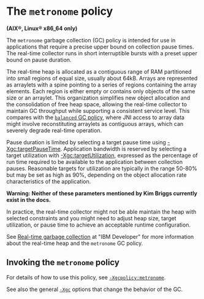<!--
* Copyright (c) 2017, 2020 IBM Corp. and others
*
* This program and the accompanying materials are made
* available under the terms of the Eclipse Public License 2.0
* which accompanies this distribution and is available at
* https://www.eclipse.org/legal/epl-2.0/ or the Apache
* License, Version 2.0 which accompanies this distribution and
* is available at https://www.apache.org/licenses/LICENSE-2.0.
*
* This Source Code may also be made available under the
* following Secondary Licenses when the conditions for such
* availability set forth in the Eclipse Public License, v. 2.0
* are satisfied: GNU General Public License, version 2 with
* the GNU Classpath Exception [1] and GNU General Public
* License, version 2 with the OpenJDK Assembly Exception [2].
*
* [1] https://www.gnu.org/software/classpath/license.html
* [2] http://openjdk.java.net/legal/assembly-exception.html
*
* SPDX-License-Identifier: EPL-2.0 OR Apache-2.0 OR GPL-2.0 WITH
* Classpath-exception-2.0 OR LicenseRef-GPL-2.0 WITH Assembly-exception
-->


# The `metronome` policy

**(AIX&reg;, Linux&reg; x86_64 only)**

The `metronome` garbage collection (GC) policy is intended for use in applications that require a precise upper bound on collection pause times. The real-time collector runs in short interruptible bursts with a preset upper bound on pause duration.

The real-time heap is allocated as a contiguous range of RAM partitioned into small regions of equal size, usually about 64kB. Arrays are represented as arraylets with a spine pointing to a series of regions containing the array elements. Each region is either empty or contains only objects of the same size or an arraylet. This organization simplifies new object allocation and the consolidation of free heap space, allowing the real-time collector to maintain GC throughput while supporting a consistent service level. This compares with the [`balanced` GC policy](gc_balanced.md), where JNI access to array data might involve reconstituting arraylets as contiguous arrays, which can severely degrade real-time operation.

Pause duration is limited by selecting a target pause time using [-Xgc:targetPauseTime](xgc.md#targetpausetime). Application bandwidth is reserved by selecting a target utilization with [-Xgc:targetUtilization](xgc.md#targetutilization), expressed as the percentage of run time required to be available to the application between collection pauses. Reasonable targets for utilization are typically in the range 50-80% but may be set as high as 90%, depending on the object allocation rate characteristics of the application.

<i class="fa fa-exclamation-triangle" aria-hidden="true"></i> **Warning: Neither of these parameters mentioned by Kim Briggs currently exist in the docs.**

In practice, the real-time collector might not be able maintain the heap with selected constraints and you might need to adjust heap size, target utilization, or pause time to achieve an acceptable runtime configuration.

See [Real-time garbage collection](https://www.ibm.com/developerworks/library/j-rtj4/index.html) at "IBM Developer" for more information about the real-time heap and the `metronome` GC policy.


## Invoking the `metronome` policy

For details of how to use this policy, see [`-Xgcpolicy:metronome`](xgcpolicy.md#metronome).

See also the general [`-Xgc`](xgc.md) options that change the behavior of the GC.



<!--

## From `gc.md`

- [`-Xgcpolicy:metronome`](xgcpolicy.md#metronome-aix-linux-x86-only) is designed for applications that require precise response times. Garbage collection occurs in small interruptible steps to avoid stop-the-world pauses. This policy is available only on x86 Linux and AIX platforms.


## From `xgcpolicy.md`

: The metronome policy is an incremental, deterministic garbage collector with short pause times. Applications that are dependent on precise response times can take advantage of this technology by avoiding potentially long delays from garbage collection activity. The metronome policy is supported on specific hardware and operating system configurations.

    For more information, see [Using the Metronome Garbage Collector](https://www.ibm.com/support/knowledgecenter/SSYKE2_8.0.0/com.ibm.java.vm.80.doc/docs/mm_gc_mgc.html).




## Briggs

The metronome policy is available on 64-bit AIX&reg; and Linux&tm;/x86_64 platforms. It is intended for use in applications that require a precise upper bound on collection pause times. The real-time collector runs in short interruptible bursts with a preset upper bound on pause duration.

The real-time heap is allocated as a contiguous range of RAM partitioned into small regions of equal size, usually about 64kb. Arrays are represented as arraylets with a spine pointing to a series of regions containing the array elements. Each region is either empty or contains only objects of the same size or an arraylet. This organization simplifies new object allocation and consolidation of free heap space, allowing the real-time collector to maintain GC throughput while supporting a consistent service level. As for the balanced GC policy, JNI access to array data may involve reconstituting arraylets as contiguous arrays, which may severely degrade real-time operation.

Pause duration is limited by selecting a target pause time using -Xgc:targetPauseTime=N (milliseconds). Application bandwidth is reserved by selecting a target utilization with Xgc:targetUtilization=T (%), expressed as the percentage of run time required to be available to the application between collection pauses. Reasonable targets for utilization are typically in the range 50-80% but may be set as high as 90%, depending on the object allocation rate characteristics of the application.

In practice, the real-time collector may not be able maintain the heap with selected constraints and it may be necessary to adjust heap size or target utilization or pause time to achieve an acceptable runtime configuration.

See [Real-time garbage collection](https://www.ibm.com/developerworks/library/j-rtj4/index.html) for more information on the real-time heap and metronome GC policy.

-->

<!-- ==== END OF TOPIC ==== gc_metronome.md ==== -->

